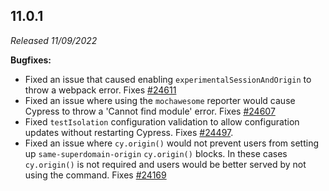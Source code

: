 ## 11.0.1

_Released 11/09/2022_

**Bugfixes:**

- Fixed an issue that caused enabling `experimentalSessionAndOrigin` to throw a
  webpack error. Fixes
  [#24611](https://github.com/cypress-io/cypress/issues/24611)
- Fixed an issue where using the `mochawesome` reporter would cause Cypress to
  throw a 'Cannot find module' error. Fixes
  [#24607](https://github.com/cypress-io/cypress/issues/24607)
- Fixed `testIsolation` configuration validation to allow configuration updates
  without restarting Cypress. Fixes
  [#24497](https://github.com/cypress-io/cypress/issues/24497).
- Fixed an issue where `cy.origin()` would not prevent users from setting up
  `same-superdomain-origin` `cy.origin()` blocks. In these cases `cy.origin()` is not
  required and users would be better served by not using the command. Fixes
  [#24169](https://github.com/cypress-io/cypress/issues/24169)
